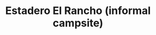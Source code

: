 ---
title: "Estadero El Rancho (informal campsite)"
url: /valdavia/estadero-el-rancho-informal-campsite/
shop: general
---